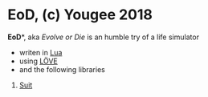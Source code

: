 # EoD, (c) Yougee 2018

**EoD***, aka *Evolve or Die* is an humble try of a life simulator
* writen in [Lua](https://www.lua.org/)
* using [LÖVE](https://love2d.org/)
* and the following libraries
1. [Suit](https://github.com/vrld/suit)